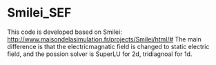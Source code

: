 # Smilei_SEF

This code is developed based on Smilei: http://www.maisondelasimulation.fr/projects/Smilei/html/#
The main difference is that the electricmagnatic field is changed to static electric field, and the possion solver is SuperLU for 2d, tridiagnoal for 1d.
